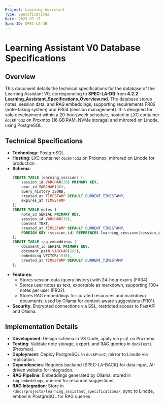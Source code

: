 ```yaml
---
Project: Learning Assistant
Type: Specifications
Date: 2025-07-17
Spec-ID: SPEC-LA-DB
---
```


# Learning Assistant V0 Database Specifications

## Overview
This document details the technical specifications for the database of the Learning Assistant V0, corresponding to **SPEC-LA-DB** from **4.2.2 Learning_Assistant_Specifications_Overview.md**. The database stores notes, session data, and RAG embeddings, supporting requirements FR02 (note-taking system) and FR04 (session management). It is designed for solo development within a 20-hour/week schedule, hosted in LXC container `dockProd2` on Proxmox (16 GB RAM, NVMe storage) and mirrored on Linode, using PostgreSQL.

## Technical Specifications
- **Technology**: PostgreSQL.
- **Hosting**: LXC container `dockProd2` on Proxmox, mirrored on Linode for production.
- **Schema**:
  ```sql
  CREATE TABLE learning_sessions (
      session_id VARCHAR(36) PRIMARY KEY,
      user_id VARCHAR(36),
      query_history JSONB,
      created_at TIMESTAMP DEFAULT CURRENT_TIMESTAMP,
      expires_at TIMESTAMP
  );
  CREATE TABLE notes (
      note_id SERIAL PRIMARY KEY,
      session_id VARCHAR(36),
      content TEXT,
      created_at TIMESTAMP DEFAULT CURRENT_TIMESTAMP,
      FOREIGN KEY (session_id) REFERENCES learning_sessions(session_id)
  );
  CREATE TABLE rag_embeddings (
      document_id SERIAL PRIMARY KEY,
      document_path VARCHAR(255),
      embedding VECTOR(1536),
      created_at TIMESTAMP DEFAULT CURRENT_TIMESTAMP
  );
  ```
- **Features**:
  - Stores session data (query history) with 24-hour expiry (FR04).
  - Stores user notes as text, exportable as markdown, supporting 100+ notes per user (FR02).
  - Stores RAG embeddings for curated resources and markdown documents, used by Ollama for context-aware suggestions (FR01).
- **Security**: Encrypted connections via SSL, restricted access to FastAPI and Ollama.

## Implementation Details
- **Development**: Design schema in VS Code, apply via `psql` on Proxmox.
- **Testing**: Validate note storage, export, and RAG queries in `dockTest1` (Proxmox).
- **Deployment**: Deploy PostgreSQL in `dockProd2`, mirror to Linode via replication.
- **Dependencies**: Requires backend (SPEC-LA-BACK) for data input, AI-driven website for integration.
- **RAG Pipeline**: Embeddings generated by Ollama, stored in `rag_embeddings`, queried for resource suggestions.
- **RAG Integration**: Store in `/docs/projects/learning_assistant_specifications/`, sync to Linode, embed in PostgreSQL for RAG queries.